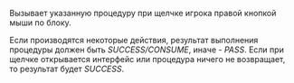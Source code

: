 ﻿Вызывает указанную процедуру при щелчке игрока правой кнопкой мыши по блоку.

Если производятся некоторые действия, результат выполнения процедуры должен быть _SUCCESS/CONSUME_, иначе - _PASS_. Если
при щелчке открывается интерфейс или процедура ничего не возвращает, то результат будет _SUCCESS_.